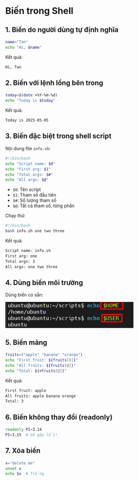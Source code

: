 # Biến trong Shell

## 1. Biến do người dùng tự định nghĩa

```bash
name="Tan"
echo "Hi, $name"
```

Kết quả:

```bash
Hi, Tan
```

## 2. Biến với lệnh lồng bên trong

```bash
today=$(date +%Y-%m-%d)
echo "Today is $today"
```

Kết quả:

```bash
Today is 2025-05-05
```

## 3. Biến đặc biệt trong shell script

Nội dung file `info.sh`:

```bash
#!/bin/bash
echo "Script name: $0"
echo "First arg: $1"
echo "Total args: $#"
echo "All args: $@"
```

- `$0`: Tên script
- `$1`: Tham số đầu tiên
- `$#`: Số lượng tham số
- `$@`: Tất cả tham số, từng phần

Chạy thử:

```bash
#!/bin/bash
bash info.sh one two three
```

Kết quả:

```bash
Script name: info.sh
First arg: one
Total args: 3
All args: one two three
```

## 4. Dùng biến môi trường

Dùng biến có sẵn:

![avalable var](../1.Overview/images/available_var.png)

## 5. Biến mảng

```bash
fruits=("apple" "banana" "orange")
echo "First fruit: ${fruits[0]}"
echo "All fruits: ${fruits[@]}"
echo "Total: ${#fruits[@]}"
```

Kết quả:

```bash
First fruit: apple
All fruits: apple banana orange
Total: 3
```

## 6. Biến không thay đổi (readonly)

```bash
readonly PI=3.14
PI=3.15  # Sẽ gây lỗi!
```

## 7. Xóa biến

```bash
x="delete me"
unset x
echo $x  # Trống
```
